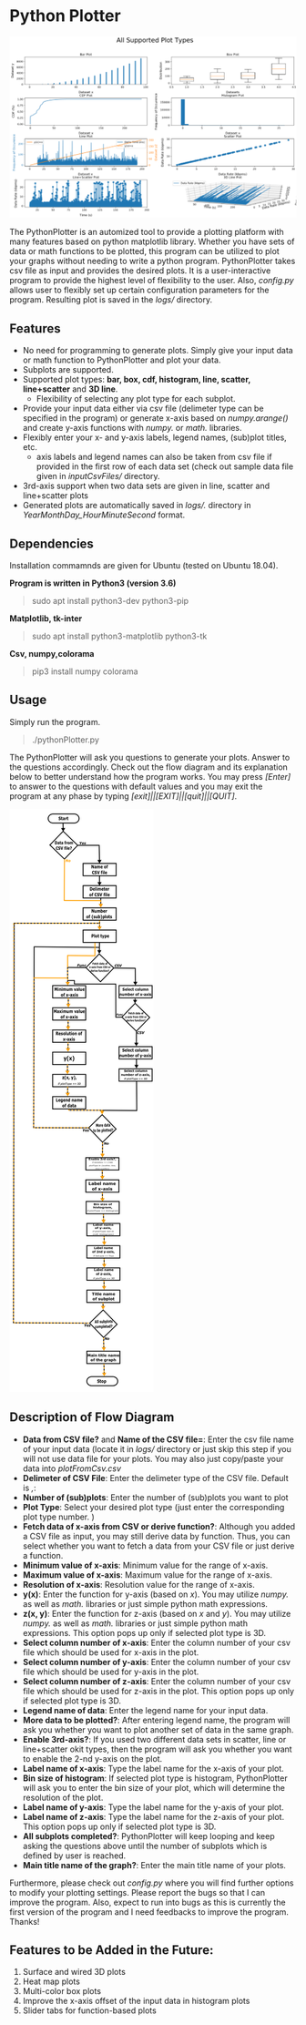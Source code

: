 # Python Plotter

![PythonPlotter](supportedPlots.png)

The PythonPlotter is an automized tool to provide a plotting platform with many features based on python matplotlib library. Whether you have sets of data or math functions to be plotted, this program can be utilized to plot your graphs without needing to write a python program. 
PythonPlotter takes csv file as input and provides the desired plots. It is a user-interactive program to provide the highest level of flexibility to the user. Also, *config.py* allows user to flexibly set up certain configuration parameters for the program. 
Resulting plot is saved in the *logs/* directory. 


## Features
- No need for programming to generate plots. Simply give your input data or math function to PythonPlotter and plot your data. 
- Subplots are supported.
- Supported plot types: **bar, box, cdf, histogram, line, scatter, line+scatter** and **3D line**.
	- Flexibility of selecting any plot type for each subplot.
- Provide your input data either via csv file (delimeter type can be specified in the program) or generate x-axis based on *numpy.arange()* and create y-axis functions with *numpy.* or *math.* libraries.
- Flexibly enter your x- and y-axis labels, legend names, (sub)plot titles, etc.
	- axis labels and legend names can also be taken from csv file if provided in the first row of each data set (check out sample data file given in *inputCsvFiles/* directory.
- 3rd-axis support when two data sets are given in line, scatter and line+scatter plots
- Generated plots are automatically saved in *logs/.* directory in  *YearMonthDay_HourMinuteSecond* format. 

## Dependencies

Installation commamnds are given for Ubuntu (tested on Ubuntu 18.04).

**Program is written in Python3 (version 3.6)**

> sudo apt install python3-dev python3-pip

**Matplotlib, tk-inter**

> sudo apt install python3-matplotlib python3-tk

**Csv, numpy,colorama**

> pip3 install numpy colorama

## Usage

Simply run the program.

> ./pythonPlotter.py

The PythonPlotter will ask you questions to generate your plots. Answer to the questions accordingly. Check out the flow diagram and its explanation below to better understand how the program works. You may press *[Enter]* to answer to the questions with default values and you may exit the program at any phase by typing *[exit]||[EXIT]||[quit]||[QUIT]*.

![Flow Diagram of PythonPlotter](flowDiagram.png)

## Description of Flow Diagram
- **Data from CSV file?** and **Name of the CSV file=**: Enter the csv file name of your input data (locate it in *logs/* directory or just skip this step if you will not use data file for your plots. You may also just copy/paste your data into *plotFromCsv.csv*
- **Delimeter of CSV File**: Enter the delimeter type of the CSV file. Default is *,*: 
- **Number of (sub)plots**: Enter the number of (sub)plots you want to plot
- **Plot Type**: Select your desired plot type (just enter the corresponding plot type number. )
- **Fetch data of x-axis from CSV or derive function?**: Although you added a CSV file as input, you may still derive data by function. Thus, you can select whether you want to fetch a data from your CSV file or just derive a function. 
- **Minimum value of x-axis**: Minimum value for the range of x-axis.
- **Maximum value of x-axis**: Maximum value for the range of x-axis.
- **Resolution of x-axis**: Resolution value for the range of x-axis.
- **y(x)**: Enter the function for y-axis (based on *x*). You may utilize *numpy.* as well as *math.* libraries or just simple python math expressions. 
- **z(x, y)**: Enter the function for z-axis (based on *x* and *y*). You may utilize *numpy.* as well as *math.* libraries or just simple python math expressions. This option pops up only if selected plot type is 3D. 
- **Select column number of x-axis**: Enter the column number of your csv file which should be used for x-axis in the plot. 
- **Select column number of y-axis**: Enter the column number of your csv file which should be used for y-axis in the plot. 
- **Select column number of z-axis**: Enter the column number of your csv file which should be used for z-axis in the plot. This option pops up only if selected plot type is 3D. 
- **Legend name of data**: Enter the legend name for your input data.
- **More data to be plotted?**: After entering legend name, the program will ask you whether you want to plot another set of data in the same graph. 
- **Enable 3rd-axis?**: If you used two different data sets in scatter, line or line+scatter okit types, then the program will ask you whether you want to enable the 2-nd y-axis on the plot. 
- **Label name of x-axis**: Type the label name for the x-axis of your plot. 
- **Bin size of histogram**: If selected plot type is histogram, PythonPlotter will ask you to enter the bin size of your plot, which will determine the resolution of the plot. 
- **Label name of y-axis**: Type the label name for the y-axis of your plot. 
- **Label name of z-axis**: Type the label name for the z-axis of your plot. This option pops up only if selected plot type is 3D.  
- **All subplots completed?**: PythonPlotter will keep looping and keep asking the questions above until the number of subplots which is defined by user is reached. 
- **Main title name of the graph?**: Enter the main title name of your plots. 

Furthermore, please check out *config.py* where you will find further options to modify your plotting settings. 
Please report the bugs so that I can improve the program. Also, expect to run into bugs as this is currently the first version of the program and I need feedbacks to improve the program. Thanks!

## Features to be Added in the Future:
1. Surface and wired 3D plots
2. Heat map plots
3. Multi-color box plots
4. Improve the x-axis offset of the input data in histogram plots
5. Slider tabs for function-based plots 